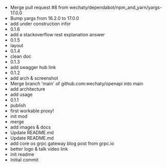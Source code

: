 - Merge pull request #8 from wechaty/dependabot/npm_and_yarn/yargs-17.0.0
- Bump yargs from 16.2.0 to 17.0.0
- add under construction infor
- 0.1.6
- add a stackoverflow rest explanation answer
- 0.1.5
- layout
- 0.1.4
- clean doc
- 0.1.3
- add swagger hub link
- 0.1.2
- add arch & screenshot
- Merge branch 'main' of github.com:wechaty/openapi into main
- add architecture
- add usage
- 0.1.1
- publish
- first workable proxy!
- init mod
- merge
- add images & docs
- Update README.md
- Update README.md
- add core os grpc gateway blog post from grpc.io
- better logo & talk video link
- init readme
- Initial commit
